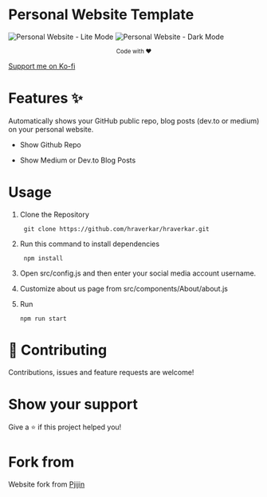 # Personal Website Template

![Personal Website - Lite Mode](https://i.imgur.com/3lbHQrh.png)
![Personal Website - Dark Mode](https://i.imgur.com/bUIAalX.png)
<p align="center"><sub>Code with ♥️</sub></p>

[Support me on Ko-fi](http://ko-fi.com/hraverkar)


# Features ✨

Automatically shows your GitHub public repo, blog posts (dev.to or medium) on your personal website.

-   Show Github Repo

-   Show Medium or Dev.to Blog Posts

# Usage

1. Clone the Repository

    ```
     git clone https://github.com/hraverkar/hraverkar.git
    ```

2. Run this command to install dependencies

    ```
     npm install
    ```

3. Open src/config.js and then enter your social media account username.

4. Customize about us page from src/components/About/about.js

5. Run

    ```
    npm run start
    ```


# 🤝 Contributing

Contributions, issues and feature requests are welcome!

# Show your support

Give a ⭐️ if this project helped you!

# Fork from 

Website fork from [Pjijin](https://github.com/PJijin)
